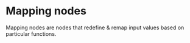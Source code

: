 # Mapping nodes


Mapping nodes are nodes that redefine & remap input values based on particular functions.

